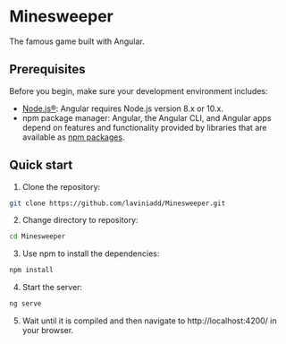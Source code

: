 # Minesweeper

The famous game built with Angular.

## Prerequisites
Before you begin, make sure your development environment includes:
* [Node.js®](https://nodejs.org/): Angular requires Node.js version 8.x or 10.x.
* npm package manager: Angular, the Angular CLI, and Angular apps depend on features and functionality provided by libraries that are available as [npm packages](https://docs.npmjs.com/getting-started/what-is-npm).

## Quick start
1. Clone the repository: 
```bash
git clone https://github.com/laviniadd/Minesweeper.git
```
2. Change directory to repository:
```bash
cd Minesweeper
```
3. Use npm to install the dependencies:
```bash
npm install
```
4. Start the server:
```bash
ng serve
```
5. Wait until it is compiled and then navigate to http://localhost:4200/ in your browser.
